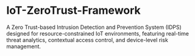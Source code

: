 # IoT-ZeroTrust-Framework
A Zero Trust-based Intrusion Detection and Prevention System (IDPS) designed for resource-constrained IoT environments, featuring real-time threat analytics, contextual access control, and device-level risk management.

